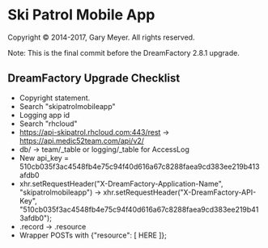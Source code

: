 # Ski Patrol Mobile App

Copyright © 2014-2017, Gary Meyer.
All rights reserved.

Note: This is the final commit before the DreamFactory 2.8.1 upgrade.

## DreamFactory Upgrade Checklist

* Copyright statement.
* Search "skipatrolmobileapp"
* Logging app id
* Search "rhcloud"
* https://api-skipatrol.rhcloud.com:443/rest -> https://api.medic52team.com/api/v2/
* db/ -> team/_table or logging/_table for AccessLog
* New api_key = 510cb035f3ac4548fb4e75c94f40d616a67c8288faea9cd383ee219b413afdb0
* xhr.setRequestHeader("X-DreamFactory-Application-Name", "skipatrolmobileapp") ->
    xhr.setRequestHeader("X-DreamFactory-API-Key", "510cb035f3ac4548fb4e75c94f40d616a67c8288faea9cd383ee219b413afdb0");
* .record -> .resource
* Wrapper POSTs with {"resource": [ HERE ]};

